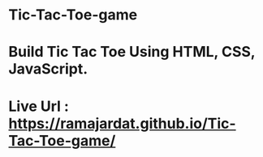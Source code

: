 # Tic-Tac-Toe-game

# Build Tic Tac Toe Using HTML, CSS, JavaScript.



# Live Url : https://ramajardat.github.io/Tic-Tac-Toe-game/
